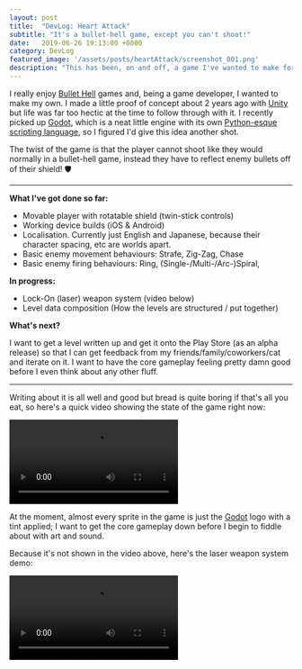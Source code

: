 ```yaml
---
layout: post
title:  "DevLog: Heart Attack"
subtitle: "It's a bullet-hell game, except you can't shoot!"
date:   2019-06-26 19:13:00 +0000
category: DevLog
featured_image: '/assets/posts/heartAttack/screenshot_001.png'
description: "This has been, on and off, a game I've wanted to make for quite a while, so I thought I'd start writing about it."
---
```

I really enjoy [Bullet Hell][giantbomb-bullethell] games and, being a game developer, I wanted to make my own. I made a little proof of concept about 2 years ago with [Unity][unity] but life was far too hectic at the time to follow through with it. I recently picked up [Godot][godot], which is a neat little engine with its own [Python-esque scripting language][gdscript], so I figured I'd give this idea another shot.

The twist of the game is that the player cannot shoot like they would normally in a bullet-hell game, instead they have to reflect enemy bullets off of their shield! 🛡️

---

**What I've got done so far:**

- Movable player with rotatable shield (twin-stick controls)  
- Working device builds (iOS & Android)  
- Localisation. Currently just English and Japanese, because their character spacing, etc are worlds apart.
- Basic enemy movement behaviours: Strafe, Zig-Zag, Chase
- Basic enemy firing behaviours: Ring, (Single-/Multi-/Arc-)Spiral,

**In progress:**

- Lock-On (laser) weapon system (video below)  
- Level data composition (How the levels are structured / put together)  

**What's next?**

I want to get a level written up and get it onto the Play Store (as an alpha release) so that I can get feedback from my friends/family/coworkers/cat and iterate on it. I want to have the core gameplay feeling pretty damn good before I even think about any other fluff.

---

Writing about it is all well and good but bread is quite boring if that's all you eat, so here's a quick video showing the state of the game right now:

<video controls preload='metadata'>
  <source src='/assets/posts/heartAttack/sandbox.webm' type='video/webm;codecs="vp8, vorbis"'>
  Sorry, your browser doesn't support embedded videos.
</video>

At the moment, almost every sprite in the game is just the [Godot][godot] logo with a tint applied; I want to get the core gameplay down before I begin to fiddle about with art and sound.

Because it's not shown in the video above, here's the laser weapon system demo:

<video controls preload='metadata'>
  <source src='/assets/posts/heartAttack/lazor.webm' type='video/webm;codecs="vp8, vorbis"'>
  Sorry, your browser doesn't support embedded videos.
</video>

[giantbomb-bullethell]: https://www.giantbomb.com/bullet-hell/3015-321
[unity]: https://unity.com/
[godot]: https://godotengine.org/
[gdscript]: https://docs.godotengine.org/en/3.1/getting_started/scripting/gdscript/gdscript_basics.html
